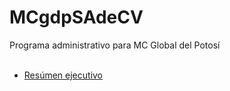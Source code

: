 # MCgdpSAdeCV
Programa administrativo para MC Global del Potosí</br>
</br>
* <a href="https://github.com/mfbc364/MCGlobalDelPotosi/wiki/Resúmen-ejecutivo">Resúmen ejecutivo</a>
